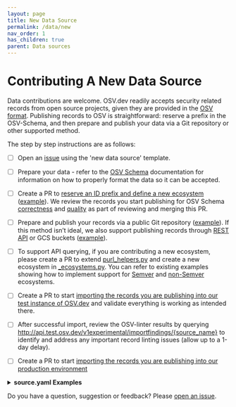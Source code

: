 ```yaml
---
layout: page
title: New Data Source
permalink: /data/new
nav_order: 1
has_children: true
parent: Data sources
---
```


# Contributing A New Data Source

Data contributions are welcome. OSV.dev readily accepts security related records from open source projects, given they are provided in the [OSV format](https://ossf.github.io/osv-schema/). Publishing records to OSV is straightforward: reserve a prefix in the OSV-Schema, and then prepare and publish your data via a Git repository or other supported method. 

The step by step instructions are as follows:

- [ ] Open an [issue](https://github.com/google/osv.dev/issues) using the 'new data source' template.  
        
- [ ] Prepare your data \- refer to the [OSV Schema](https://ossf.github.io/osv-schema/) documentation for information on how to properly format the data so it can be accepted.  
        
- [ ] Create a PR to [reserve an ID prefix and define a new ecosystem](https://ossf.github.io/osv-schema/#id-modified-fields) ([example](https://github.com/ossf/osv-schema/pull/351)). We review the records you start publishing for OSV Schema [correctness](https://github.com/ossf/osv-schema/tree/main/validation) and [quality](https://google.github.io/osv.dev/data_quality.html) as part of reviewing and merging this PR.

- [ ] Prepare and publish your records via a public Git repository ([example](https://github.com/AlmaLinux/osv-database/tree/master)). If this method isn’t ideal, we also support publishing records through [REST API](./rest-api.md) or GCS buckets ([example](https://storage.googleapis.com/android-osv/)).  
        
- [ ] To support API querying, if you are contributing a new ecosystem, please create a PR to extend [purl\_helpers.py](https://github.com/google/osv.dev/blob/master/osv/purl_helpers.py) and create a new ecosystem in [\_ecosystems.py](https://github.com/google/osv.dev/blob/master/osv/ecosystems/_ecosystems.py). You can refer to existing examples showing how to implement support for [Semver](https://github.com/google/osv.dev/blob/139de7b69a2ea39e2113309b3a0a47aab920ddcf/osv/ecosystems/_ecosystems.py#L45) and [non-Semver](https://github.com/google/osv.dev/pull/3430) ecosystems.  
        
- [ ] Create a PR to start [importing the records you are publishing into our test instance of OSV.dev](https://github.com/google/osv.dev/blob/master/source_test.yaml) and validate everything is working as intended there.

- [ ] After successful import, review the OSV-linter results by querying http://api.test.osv.dev/v1experimental/importfindings/{source_name} to identify and address any important record linting issues (allow up to a 1-day delay).

- [ ] Create a PR to start [importing the records you are publishing into our production environment](https://github.com/google/osv.dev/blob/master/source.yaml)


<details markdown="1">
<summary><b>source.yaml Examples</b></summary>

### Git (preferred)
``` yaml
- name: 
  type: 0   # 0: GIT, 1: GCS, 2: REST
  repo_url:    # The repo URL for the source
  db_prefix: # DB prefix, if the database allocates its own. https://ossf.github.io/osv-schema/#id-modified-fields
  human_link: # HTTP link prefix to individual vulnerability records for humans. 
  link: # HTTP link prefix to individual OSV source records. 
  directory_path: # Vulnerability data not under this path is ignored by the importer.
  extension: '.json' # Default extension.
  ignore_patterns: # Patterns of files to exclude (regex).
```
Advanced and optional fields 
``` yaml
  # Optional
  repo_username:  # The username to use for SSH auth if needed
  repo_branch: # Optional branch for repo
  
  # Default Advanced values
  editable: False # Whether this repository is editable.
  ignore_git: False # If true, don't analyze any Git ranges.
  detect_cherrypicks: False # Whether to detect cherrypicks or not (slow for large repos).
  consider_all_branches: False # Whether to consider all branches when analyzing GIT ranges.
  versions_from_repo: False # Whether to populate "affected[].versions" from Git ranges.
  strict_validation: False # Apply strict validation (JSON Schema + linter checks) to this source.
```

### REST
``` yaml
- name: 
  type: 2 # 0: GIT, 1: GCS, 2: REST
  rest_api_url: # URL pointing to a REST endpoint containing at least all of the vulnerabilities' IDs and date modified
  db_prefix: # DB prefix, as reserved in ossf. https://ossf.github.io/osv-schema/#id-modified-fields
  human_link: # The human readable link
  link:  # The base link
  directory_path: # Vulnerability data not under this path is ignored by the importer
  extension: # Extension for vulnerability data
  ignore_patterns:  # Patterns of files to exclude (regex).
```
Advanced and optional fields 
``` yaml
  detect_cherrypicks: False # Whether to detect cherrypicks or not (slow for large repos)
  ignore_git: False # If true, don't analyze any Git ranges.
  editable: False # Whether this repository is editable.
  versions_from_repo: False # Whether to populate "affected[].versions" from Git ranges.
  strict_validation: False # Apply strict validation (JSON Schema + linter checks) to this source.
```

### GCS
``` yaml
- name: 
  type: 1 # 0: GIT, 1: GCS, 2: REST
  bucket:  # Bucket name
  db_prefix:  # DB prefix, as reserved in ossf. https://ossf.github.io/osv-schema/#id-modified-fields
  human_link:  # The human readable link
  link:  # The base link
  directory_path: # Vulnerability data not under this path is ignored by the importer
  extension: '.json' # Extension for vulnerability data
  ignore_patterns: # Patterns of files to exclude (regex).

```
Advanced and optional fields 
``` yaml
  detect_cherrypicks: False # Whether to detect cherrypicks or not (slow for large repos)
  ignore_git: False # If true, don't analyze any Git ranges.
  editable: False # Whether this repository is editable.
  versions_from_repo: False # Whether to populate "affected[].versions" from Git ranges.
  strict_validation: False # Apply strict validation (JSON Schema + linter checks) to this source.
```

</details>

Do you have a question, suggestion or feedback? Please [open an issue](https://github.com/google/osv.dev/issues).